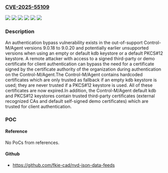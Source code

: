 ### [CVE-2025-55109](https://cve.mitre.org/cgi-bin/cvename.cgi?name=CVE-2025-55109)
![](https://img.shields.io/static/v1?label=Product&message=Control-M%2FAgent&color=blue)
![](https://img.shields.io/static/v1?label=Version&message=&color=brightgreen)
![](https://img.shields.io/static/v1?label=Version&message=9.0.18%20&color=brightgreen)
![](https://img.shields.io/static/v1?label=Version&message=9.0.19%20&color=brightgreen)
![](https://img.shields.io/static/v1?label=Version&message=9.0.20%20&color=brightgreen)
![](https://img.shields.io/static/v1?label=Vulnerability&message=CWE-295%20Improper%20Certificate%20Validation&color=brightgreen)

### Description

An authentication bypass vulnerability exists in the out-of-support Control-M/Agent versions 9.0.18 to 9.0.20 and potentially earlier unsupported versions when using an empty or default kdb keystore or a default PKCS#12 keystore. A remote attacker with access to a signed third-party or demo certificate for client authentication can bypass the need for a certificate signed by the certificate authority of the organization during authentication on the Control-M/Agent.The Control-M/Agent contains hardcoded certificates which are only trusted as fallback if an empty kdb keystore is used; they are never trusted if a PKCS#12 keystore is used. All of these certificates are now expired.In addition, the Control-M/Agent default kdb and PKCS#12 keystores contain trusted third-party certificates (external recognized CAs and default self-signed demo certificates) which are trusted for client authentication.

### POC

#### Reference
No PoCs from references.

#### Github
- https://github.com/fkie-cad/nvd-json-data-feeds

